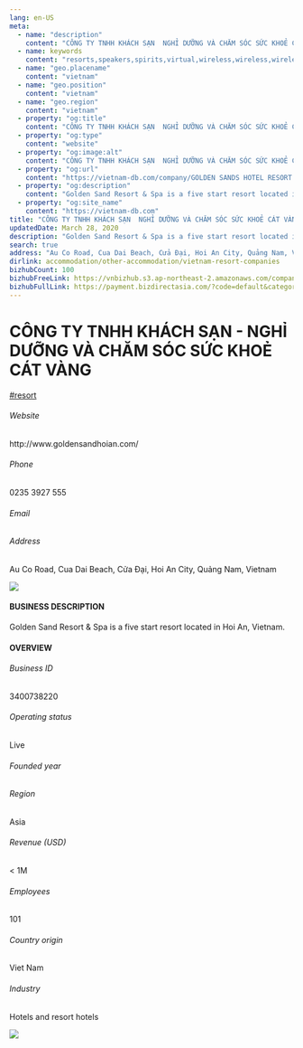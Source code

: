 ```yaml
---
lang: en-US
meta:
  - name: "description"
    content: "CÔNG TY TNHH KHÁCH SẠN  NGHỈ DƯỠNG VÀ CHĂM SÓC SỨC KHOẺ CÁT VÀNG"
  - name: keywords
    content: "resorts,speakers,spirits,virtual,wireless,wireless,wireless,wireless,wireless,wireless,wireless,wireless,wireless,wireless,wireless,wireless,wireless,vietnam-resort-companies"
  - name: "geo.placename"
    content: "vietnam"
  - name: "geo.position"
    content: "vietnam"
  - name: "geo.region"
    content: "vietnam"
  - property: "og:title"
    content: "CÔNG TY TNHH KHÁCH SẠN  NGHỈ DƯỠNG VÀ CHĂM SÓC SỨC KHOẺ CÁT VÀNG | Vietnam DB"
  - property: "og:type"
    content: "website"
  - property: "og:image:alt"
    content: "CÔNG TY TNHH KHÁCH SẠN  NGHỈ DƯỠNG VÀ CHĂM SÓC SỨC KHOẺ CÁT VÀNG"
  - property: "og:url"
    content: "https://vietnam-db.com/company/GOLDEN SANDS HOTEL RESORT AND SPA COMPANY LIMITED-2680662"
  - property: "og:description"
    content: "Golden Sand Resort & Spa is a five start resort located in Hoi An, Vietnam."
  - property: "og:site_name"
    content: "https://vietnam-db.com"
title: "CÔNG TY TNHH KHÁCH SẠN  NGHỈ DƯỠNG VÀ CHĂM SÓC SỨC KHOẺ CÁT VÀNG"
updatedDate: March 28, 2020
description: "Golden Sand Resort & Spa is a five start resort located in Hoi An, Vietnam."
search: true
address: "Au Co Road, Cua Dai Beach, Cửa Đại, Hoi An City, Quảng Nam, Vietnam"
dirlink: accommodation/other-accommodation/vietnam-resort-companies
bizhubCount: 100
bizhubFreeLink: https://vnbizhub.s3.ap-northeast-2.amazonaws.com/companies/vietnam-resort-companies_preview.xlsx
bizhubFullLink: https://payment.bizdirectasia.com/?code=default&category=bizhub&item=vietnam-resort-companies&redirect=https://vietnam-db.com
---
```



<div class="bd-item">
    <div class="item-content">
        <div class="detail-title-wrap">
            <h1 class="detail-title">
                CÔNG TY TNHH KHÁCH SẠN - NGHỈ DƯỠNG VÀ CHĂM SÓC SỨC KHOẺ CÁT VÀNG
            </h1>
        </div>
		<div class="detail-tagslist"><a href="/accommodation/other-accommodation/tags/resort" class="detail-tagitem">#resort</a></div>
        <h6 class="bd-label">Website</h6>
        <p>http://www.goldensandhoian.com/</p>
		<h6 class="bd-label">Phone</h6>
        <p>0235 3927 555</p>
        <h6 class="bd-label">Email</h6>
        <p><a class="textColorPrimary" href="#"></a></p>
        <h6 class="bd-label">Address</h6>
        <p>Au Co Road, Cua Dai Beach, Cửa Đại, Hoi An City, Quảng Nam, Vietnam</p>
    </div>
</div>

<div class="banner-wrap text-center"><a href="" class="banner-link"><img src="/assets/vndb.com/BannerAds2.jpg" class="banner-img"></a></div>

<div class="bd-item">
    <div class="item-content">
        <h4 class="textColorPrimary item-title">BUSINESS DESCRIPTION</h4>
        <p>Golden Sand Resort & Spa is a five start resort located in Hoi An, Vietnam.</p>
    </div>
</div>

<div class="bd-item">
    <div class="item-content">
        <h4 class="textColorPrimary item-title">OVERVIEW</h4>
        <div class="item-info">
            <h6 class="bd-label">Business ID</h6>
            <p>3400738220</p>
        </div>
        <div class="item-info">
            <h6 class="bd-label">Operating status</h6>
            <p>Live<small class="bd-status_dot live"></small></p>
        </div>
        <div class="item-info">
            <h6 class="bd-label">Founded year</h6>
            <p></p>
        </div>
        <div class="item-info">
            <h6 class="bd-label">Region</h6>
            <p>Asia</p>
        </div>
        <div class="item-info">
            <h6 class="bd-label">Revenue (USD)</h6>
            <p>&lt; 1M</p>
        </div>
        <div class="item-info">
            <h6 class="bd-label">Employees</h6>
            <p>101</p>
        </div>
        <div class="item-info">
            <h6 class="bd-label">Country origin</h6>
            <p>Viet Nam</p>
        </div>
        <div class="item-info">
            <h6 class="bd-label">Industry</h6>
            <p>Hotels and resort hotels</p>
        </div>
    </div>
</div>

<div class="banner-wrap text-center"><a href="" class="banner-link"><img src="/assets/vndb.com/BannerAd_04_728x90.jpg" class="banner-img"></a></div>

<CustomPopup popupTitle="ENTER EMAIL TO DOWNLOAD" popupSubTitle="The companies data will be sent to your inbox. Please enter your email." :free="this.$frontmatter.bizhubFreeLink" :paid="this.$frontmatter.bizhubFullLink" :count="this.$frontmatter.bizhubCount"/>


